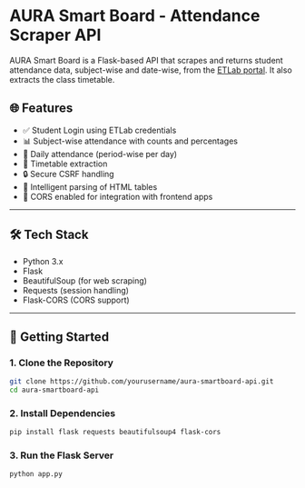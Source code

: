 # AURA Smart Board - Attendance Scraper API

AURA Smart Board is a Flask-based API that scrapes and returns student attendance data, subject-wise and date-wise, from the [ETLab portal](https://sctce.etlab.in). It also extracts the class timetable.

## 🌐 Features

- ✅ Student Login using ETLab credentials
- 📊 Subject-wise attendance with counts and percentages
- 📅 Daily attendance (period-wise per day)
- 📆 Timetable extraction
- 🔒 Secure CSRF handling
- 🧠 Intelligent parsing of HTML tables
- 🔁 CORS enabled for integration with frontend apps

---

## 🛠️ Tech Stack

- Python 3.x
- Flask
- BeautifulSoup (for web scraping)
- Requests (session handling)
- Flask-CORS (CORS support)

---

## 🚀 Getting Started

### 1. Clone the Repository

```bash
git clone https://github.com/yourusername/aura-smartboard-api.git
cd aura-smartboard-api
```
### 2. Install Dependencies

```bash
pip install flask requests beautifulsoup4 flask-cors

```
### 3. Run the Flask Server

```bash
python app.py

